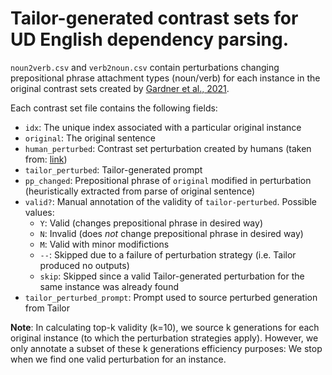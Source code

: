 # Tailor-generated contrast sets for UD English dependency parsing. 

`noun2verb.csv` and `verb2noun.csv` contain perturbations changing prepositional phrase attachment types (noun/verb) for each instance in the original contrast sets created by [Gardner et al., 2021](https://arxiv.org/pdf/2004.02709.pdf). 

Each contrast set file contains the following fields:
- ``idx``: The unique index associated with a particular original instance
- ``original``: The original sentence
- ``human_perturbed``: Contrast set perturbation created by humans (taken from: [link](https://github.com/allenai/contrast-sets/tree/main/UD_English))
- ``tailor_perturbed``: Tailor-generated prompt
- ``pp_changed``: Prepositional phrase of ``original`` modified in perturbation (heuristically extracted from parse of original sentence)
- ``valid?``: Manual annotation of the validity of ``tailor-perturbed``. Possible values: 
  * `Y`: Valid (changes prepositional phrase in desired way)
  * `N`: Invalid (does *not* change prepositional phrase in desired way)
  * `M`: Valid with minor modifictions
  * `--`: Skipped due to a failure of perturbation strategy (i.e. Tailor produced no outputs)
  * `skip`: Skipped since a valid Tailor-generated perturbation for the same instance was already found
- ``tailor_perturbed_prompt``: Prompt used to source perturbed generation from Tailor

**Note**:  In calculating top-k validity (k=10), we source k generations for each original instance (to which the perturbation strategies apply). However, we only annotate a subset of these k generations efficiency purposes: We stop when we find one valid perturbation for an instance.
